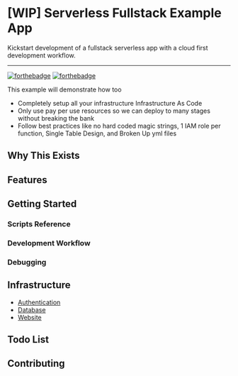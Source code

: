 # [WIP] Serverless Fullstack Example App

Kickstart development of a fullstack serverless app with a cloud first development workflow.

***

[![forthebadge](https://forthebadge.com/images/badges/made-with-javascript.svg)](https://forthebadge.com)
[![forthebadge](https://forthebadge.com/images/badges/fuck-it-ship-it.svg)](https://forthebadge.com)

This example will demonstrate how too

* Completely setup all your infrastructure Infrastructure As Code
* Only use pay per use resources so we can deploy to many stages without breaking the bank
* Follow best practices like no hard coded magic strings, 1 IAM role per function, Single Table Design, and Broken Up yml files

## Why This Exists

## Features

## Getting Started

### Scripts Reference

### Development Workflow

### Debugging

## Infrastructure

* [Authentication](infrastructure/authentication/README.md)
* [Database](infrastructure/database/README.md)
* [Website](infrastructure/web/README.md)

## Todo List

## Contributing
